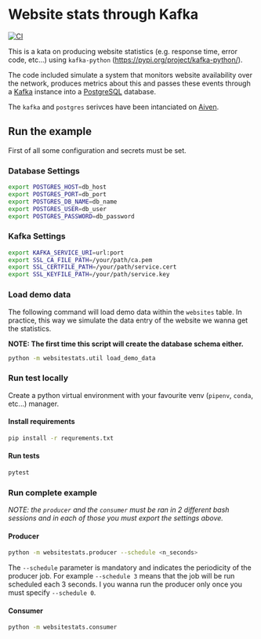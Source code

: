 # Website stats through Kafka

<a href="https://github.com/ernestoarbitrio/python-kafka-kata/actions">
<img alt="CI" src="https://github.com/ernestoarbitrio/python-kafka-kata/workflows/CI/badge.svg?branch=main">
</a>

This is a kata on producing website statistics (e.g. response time, error code, etc...)
using `kafka-python` (https://pypi.org/project/kafka-python/).

The code included simulate a system that monitors website availability over the
network, produces metrics about this and passes these events through a
[Kafka](https://kafka.apache.org/) instance into a [PostgreSQL](https://www.postgresql.org/)
database.

The `kafka` and `postgres` serivces have been intanciated on [Aiven](https://aiven.io/).

## Run the example

First of all some configuration and secrets must be set. 

### Database Settings
```bash
export POSTGRES_HOST=db_host
export POSTGRES_PORT=db_port
export POSTGRES_DB_NAME=db_name
export POSTGRES_USER=db_user
export POSTGRES_PASSWORD=db_password
```

### Kafka Settings
```bash
export KAFKA_SERVICE_URI=url:port
export SSL_CA_FILE_PATH=/your/path/ca.pem
export SSL_CERTFILE_PATH=/your/path/service.cert
export SSL_KEYFILE_PATH=/your/path/service.key
```

### Load demo data
The following command will load demo data within the `websites` table. In practice, this way
we simulate the data entry of the website we wanna get the statistics.


**NOTE: The first time this script will create the database schema either.**
```bash
python -m websitestats.util load_demo_data
```

### Run test locally
Create a python virtual environment with your favourite venv (`pipenv`, `conda`, etc...) manager.

#### Install requirements
```bash
pip install -r requrements.txt
```

#### Run tests
```bash
pytest
```

### Run complete example

*NOTE: the `producer` and the `consumer` must be ran in 2 different bash
sessions and in each of those you must export the settings above.*

#### Producer
```bash
python -m websitestats.producer --schedule <n_seconds>
```
The `--schedule` parameter is mandatory and indicates the periodicity of
the producer job. For example `--schedule 3` means that the job will be run
scheduled each 3 seconds. I you wanna run the producer only once you must
specify `--schedule 0`.

#### Consumer
```bash
python -m websitestats.consumer
```
